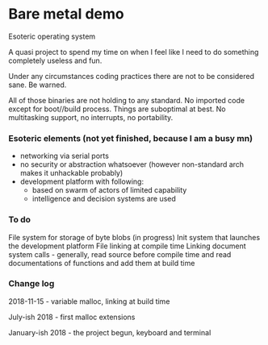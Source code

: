 # Bare metal demo

Esoteric operating system

A quasi project to spend my time on when I feel like I need to do something completely useless and fun.

Under any circumstances coding practices there are not to be considered sane. Be warned.

All of those binaries are not holding to any standard. No imported code except for boot//build process. Things are suboptimal at best. No multitasking support, no interrupts, no portability.

### Esoteric elements (not yet finished, because I am a busy mn)

- networking via serial ports
- no security or abstraction whatsoever (however non-standard arch makes it unhackable probably)
- development platform with following:
	- based on swarm of actors of limited capability
	- intelligence and decision systems are used

### To do

File system for storage of byte blobs (in progress)
Init system that launches the development platform
File linking at compile time
Linking document system calls - generally, read source before compile time and read documentations of functions and add them at build time

### Change log

2018-11-15 - variable malloc, linking at build time

July-ish 2018 - first malloc extensions

January-ish 2018 - the project begun, keyboard and terminal
